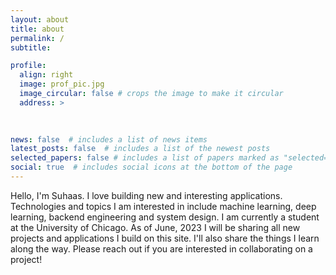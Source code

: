 ```yaml
---
layout: about
title: about
permalink: /
subtitle: 

profile:
  align: right
  image: prof_pic.jpg
  image_circular: false # crops the image to make it circular
  address: >
    
   

news: false  # includes a list of news items
latest_posts: false  # includes a list of the newest posts
selected_papers: false # includes a list of papers marked as "selected={true}"
social: true  # includes social icons at the bottom of the page
---
```


Hello, I'm Suhaas. I love building new and interesting applications. Technologies and topics I am interested in include machine learning, deep learning, backend engineering and system design. I am currently a student at the University of Chicago. As of June, 2023 I will be sharing all new projects and applications I build on this site. I'll also share the things I learn along the way. Please reach out if you are interested in collaborating on a project!


